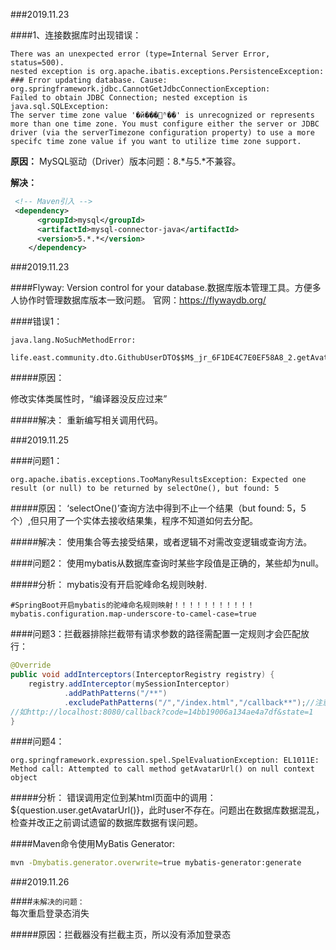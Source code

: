 ###2019.11.23

####1、连接数据库时出现错误：
```text
There was an unexpected error (type=Internal Server Error, status=500).
nested exception is org.apache.ibatis.exceptions.PersistenceException: 
### Error updating database. Cause: org.springframework.jdbc.CannotGetJdbcConnectionException: 
Failed to obtain JDBC Connection; nested exception is java.sql.SQLException: 
The server time zone value '�й���׼ʱ��' is unrecognized or represents more than one time zone. You must configure either the server or JDBC driver (via the serverTimezone configuration property) to use a more specifc time zone value if you want to utilize time zone support. 
```
**原因：**
MySQL驱动（Driver）版本问题：8.*与5.*不兼容。

**解决：**
```xml
 <!-- Maven引入 -->
 <dependency>
      <groupId>mysql</groupId>
      <artifactId>mysql-connector-java</artifactId>
      <version>5.*.*</version>
    </dependency>
```

###2019.11.23

####Flyway:
  Version control for your database.数据库版本管理工具。方便多人协作时管理数据库版本一致问题。
  官网：https://flywaydb.org/
  
  ####错误1：
  ```text
java.lang.NoSuchMethodError: 
        life.east.community.dto.GithubUserDTO$$M$_jr_6F1DE4C7E0EF58A8_2.getAvat
```
 #####原因：
 
   修改实体类属性时，“编译器没反应过来”
 
 #####解决：
   重新编写相关调用代码。
   
 ###2019.11.25
 
 ####问题1：
 ```text
org.apache.ibatis.exceptions.TooManyResultsException: Expected one result (or null) to be returned by selectOne(), but found: 5
```
#####原因：
  ‘selectOne()’查询方法中得到不止一个结果（but found: 5，5个）,但只用了一个实体去接收结果集，程序不知道如何去分配。

#####解决：
  使用集合等去接受结果，或者逻辑不对需改变逻辑或查询方法。
  
####问题2：
  使用mybatis从数据库查询时某些字段值是正确的，某些却为null。

#####分析：
  mybatis没有开启驼峰命名规则映射.
 ```properties
#SpringBoot开启mybatis的驼峰命名规则映射！！！！！！！！！！！
mybatis.configuration.map-underscore-to-camel-case=true
```

####问题3：拦截器排除拦截带有请求参数的路径需配置一定规则才会匹配放行：
```java
@Override
public void addInterceptors(InterceptorRegistry registry) {
    registry.addInterceptor(mySessionInterceptor)
            .addPathPatterns("/**")
            .excludePathPatterns("/","/index.html","/callback**");//注意双星（**）
//如http://localhost:8080/callback?code=14bb19006a134ae4a7df&state=1
}
```

####问题4：
```text
org.springframework.expression.spel.SpelEvaluationException: EL1011E: Method call: Attempted to call method getAvatarUrl() on null context object
```

#####分析：
  错误调用定位到某html页面中的调用：${question.user.getAvatarUrl()}，此时user不存在。问题出在数据库数据混乱，检查并改正之前调试遗留的数据库数据有误问题。
 
####Maven命令使用MyBatis Generator:
```bash
mvn -Dmybatis.generator.overwrite=true mybatis-generator:generate
```

###2019.11.26

####`未解决的问题：`       
   每次重启登录态消失
   
 #####原因：拦截器没有拦截主页，所以没有添加登录态
